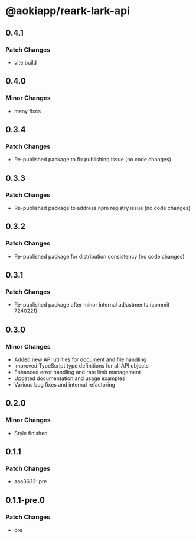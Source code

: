 # @aokiapp/reark-lark-api

## 0.4.1

### Patch Changes

- vite build

## 0.4.0

### Minor Changes

- many fixes

## 0.3.4

### Patch Changes

- Re-published package to fix publishing issue (no code changes)

## 0.3.3

### Patch Changes

- Re-published package to address npm registry issue (no code changes)

## 0.3.2

### Patch Changes

- Re-published package for distribution consistency (no code changes)

## 0.3.1

### Patch Changes

- Re-published package after minor internal adjustments (commit 7240221)

## 0.3.0

### Minor Changes

- Added new API utilities for document and file handling
- Improved TypeScript type definitions for all API objects
- Enhanced error handling and rate limit management
- Updated documentation and usage examples
- Various bug fixes and internal refactoring

## 0.2.0

### Minor Changes

- Style finished

## 0.1.1

### Patch Changes

- aaa3632: pre

## 0.1.1-pre.0

### Patch Changes

- pre
